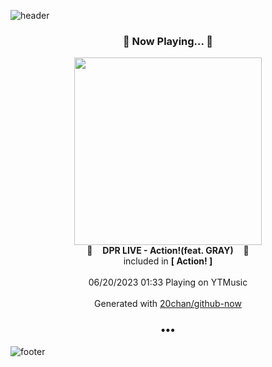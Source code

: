 ![header](https://capsule-render.vercel.app/api?type=wave&height=170&section=header&fontColor=090707&fontAlignX=45&fontAlignY=65&fontSize=100)

<h3 align="center">🎵 Now Playing... 🎵</h3>
<p align="center">
  <a href="https://music.youtube.com/watch?v=FaWV8ElGuUo">
    <img width="300" src="https://lh3.googleusercontent.com/UyA7eKZGkMV2LwpW0RdCA8DmI54B3lmZDgoIjcYVzAxNKyVuWdBn2vC2fWMFyDZlZhkvAlEkf0fSncmC8g">
  </a>
  <br>
  🎵&nbsp&nbsp&nbsp <b>DPR LIVE - Action!(feat. GRAY)</b> &nbsp&nbsp&nbsp🎵
  <br>
  included in <b>[ Action! ]</b>
  
  <br />
  <br />
  06/20/2023 01:33 Playing on YTMusic
  <br />
  <br />
  Generated with <a href="https://github.com/20chan/github-now">20chan/github-now</a>
</p>

<h3 align="center">•••</h3>

![footer](https://capsule-render.vercel.app/api?type=wave&height=150&section=footer)

